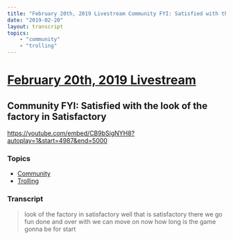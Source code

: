 ```yaml
---
title: "February 20th, 2019 Livestream Community FYI: Satisfied with the look of the factory in Satisfactory"
date: "2019-02-20"
layout: transcript
topics:
    - "community"
    - "trolling"
---
```

# [February 20th, 2019 Livestream](../2019-02-20.md)
## Community FYI: Satisfied with the look of the factory in Satisfactory
https://youtube.com/embed/CB9bSigNYH8?autoplay=1&start=4987&end=5000

### Topics
* [Community](../topics/community.md)
* [Trolling](../topics/trolling.md)

### Transcript

> look of the factory in satisfactory well that is satisfactory there we go fun done and over with we can move on now how long is the game gonna be for start
